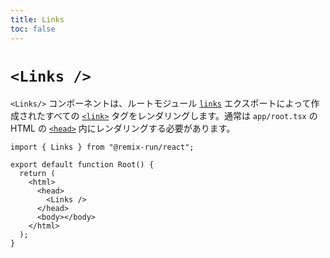 ```yaml
---
title: Links
toc: false
---
```


# `<Links />`

`<Links/>` コンポーネントは、ルートモジュール [`links`][links] エクスポートによって作成されたすべての [`<link>`][link_element] タグをレンダリングします。通常は `app/root.tsx` の HTML の [`<head>`][head_element] 内にレンダリングする必要があります。

```tsx filename=app/root.tsx lines=[7]
import { Links } from "@remix-run/react";

export default function Root() {
  return (
    <html>
      <head>
        <Links />
      </head>
      <body></body>
    </html>
  );
}
```

[link_element]: https://developer.mozilla.org/en-US/docs/Web/HTML/Element/link
[head_element]: https://developer.mozilla.org/en-US/docs/Web/HTML/Element/head
[links]: ../route/links
